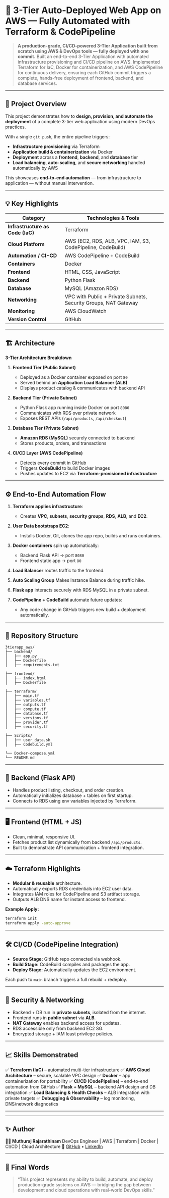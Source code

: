 # 🚀 3-Tier Auto-Deployed Web App on AWS — Fully Automated with Terraform & CodePipeline

> **A production-grade, CI/CD-powered 3-Tier Application built from scratch using AWS & DevOps tools — fully deployed with one commit.**
> Built an end-to-end 3-Tier Application with automated infrastructure provisioning and CI/CD pipeline on AWS. Implemented Terraform for IaC, Docker for containerization, and AWS CodePipeline for continuous delivery, ensuring each GitHub commit triggers a complete, hands-free deployment of frontend, backend, and database services.
---

## 🧠 Project Overview

This project demonstrates how to **design, provision, and automate the deployment** of a complete 3-tier web application using modern DevOps practices.

With a single `git push`, the entire pipeline triggers:

* **Infrastructure provisioning** via Terraform
* **Application build & containerization** via Docker
* **Deployment** across a **frontend**, **backend**, and **database** tier
* **Load balancing**, **auto-scaling**, and **secure networking** handled automatically by AWS

This showcases **end-to-end automation** — from infrastructure to application — without manual intervention.

---

## 💡 Key Highlights

| Category                         | Technologies & Tools                                            |
| -------------------------------- | --------------------------------------------------------------- |
| **Infrastructure as Code (IaC)** | Terraform                                                       |
| **Cloud Platform**               | AWS (EC2, RDS, ALB, VPC, IAM, S3, CodePipeline, CodeBuild)      |
| **Automation / CI-CD**           | AWS CodePipeline + CodeBuild                                    |
| **Containers**                   | Docker                                                          |
| **Frontend**                     | HTML, CSS, JavaScript                                           |
| **Backend**                      | Python Flask                                                    |
| **Database**                     | MySQL (Amazon RDS)                                              |
| **Networking**                   | VPC with Public + Private Subnets, Security Groups, NAT Gateway |
| **Monitoring**                   | AWS CloudWatch                                                  |
| **Version Control**              | GitHub                                                          |

---

## 🏗️ Architecture

**3-Tier Architecture Breakdown**

1. **Frontend Tier (Public Subnet)**

   * Deployed as a Docker container exposed on port `80`
   * Served behind an **Application Load Balancer (ALB)**
   * Displays product catalog & communicates with backend API

2. **Backend Tier (Private Subnet)**

   * Python Flask app running inside Docker on port `8080`
   * Communicates with RDS over private network
   * Exposes REST APIs (`/api/products`, `/api/checkout`)

3. **Database Tier (Private Subnet)**

   * **Amazon RDS (MySQL)** securely connected to backend
   * Stores products, orders, and transactions

4. **CI/CD Layer (AWS CodePipeline)**

   * Detects every commit in GitHub
   * Triggers **CodeBuild** to build Docker images
   * Pushes updates to EC2 via **Terraform-provisioned infrastructure**

---

## ⚙️ End-to-End Automation Flow

1. **Terraform applies infrastructure**:

   * Creates **VPC**, **subnets**, **security groups**, **RDS**, **ALB**, and **EC2**.
2. **User Data bootstraps EC2**:

   * Installs Docker, Git, clones the app repo, builds and runs containers.
3. **Docker containers** spin up automatically:

   * Backend Flask API → port `8080`
   * Frontend static app → port `80`
4. **Load Balancer** routes traffic to the frontend.
5. **Auto Scaling Group** Makes Instance Balance during traffic hike.
6. **Flask app** interacts securely with RDS MySQL in a private subnet.
7. **CodePipeline + CodeBuild** automate future updates:

   * Any code change in GitHub triggers new build + deployment automatically.

---

## 📁 Repository Structure

```
3tierapp_aws/
├── backend/
│   ├── app.py
│   ├── Dockerfile
│   ├── requirements.txt

├── frontend/
│   ├── index.html
│   ├── Dockerfile

├── terraform/
│   ├── main.tf
│   ├── variables.tf
│   ├── outputs.tf
│   ├── compute.tf
│   ├── database.tf
│   ├── versions.tf
│   ├── provider.tf
│   ├── security.tf

├── Scripts/
│   ├── user_data.sh
│   ├── Codebuild.yml

└── Docker-compose.yml    
└── README.md

```

---

## 🧩 Backend (Flask API)

* Handles product listing, checkout, and order creation.
* Automatically initializes database + tables on first startup.
* Connects to RDS using env variables injected by Terraform.

---

## 🖥️ Frontend (HTML + JS)

* Clean, minimal, responsive UI.
* Fetches product list dynamically from backend `/api/products`.
* Built to demonstrate API communication + frontend integration.

---

## ☁️ Terraform Highlights

* **Modular & reusable** architecture.
* Automatically exports RDS credentials into EC2 user data.
* Integrates IAM roles for CodePipeline and S3 artifact storage.
* Outputs ALB DNS name for instant access to frontend.

**Example Apply:**

```bash
terraform init
terraform apply -auto-approve
```

---

## 🛠️ CI/CD (CodePipeline Integration)

* **Source Stage:** GitHub repo connected via webhook.
* **Build Stage:** CodeBuild compiles and packages the app.
* **Deploy Stage:** Automatically updates the EC2 environment.

Each push to `main` branch triggers a full rebuild + redeploy.

---

## 🔐 Security & Networking

* Backend + DB run in **private subnets**, isolated from the internet.
* Frontend runs in **public subnet** via **ALB**.
* **NAT Gateway** enables backend access for updates.
* RDS accessible only from backend EC2 SG.
* Encrypted storage + IAM least privilege policies.

---

## 📈 Skills Demonstrated

✅ **Terraform (IaC)** – automated multi-tier infrastructure
✅ **AWS Cloud Architecture** – secure, scalable VPC design
✅ **Docker** – app containerization for portability
✅ **CI/CD (CodePipeline)** – end-to-end automation from GitHub
✅ **Flask + MySQL** – backend API design and DB integration
✅ **Load Balancing & Health Checks** – ALB integration with private targets
✅ **Debugging & Observability** – log monitoring, DNS/network diagnostics

---

---

## ✨ Author

**👨‍💻 Muthuraj Rajarathinam**
DevOps Engineer | AWS | Terraform | Docker | CI/CD | Cloud Architecture
🔗 [GitHub](https://github.com/muthuraj-rajarathinam) • [LinkedIn](https://www.linkedin.com/in/muthuraj-rajarathinam)

---

## 🧭 Final Words

> “This project represents my ability to build, automate, and deploy production-grade systems on AWS — bridging the gap between development and cloud operations with real-world DevOps skills.”


